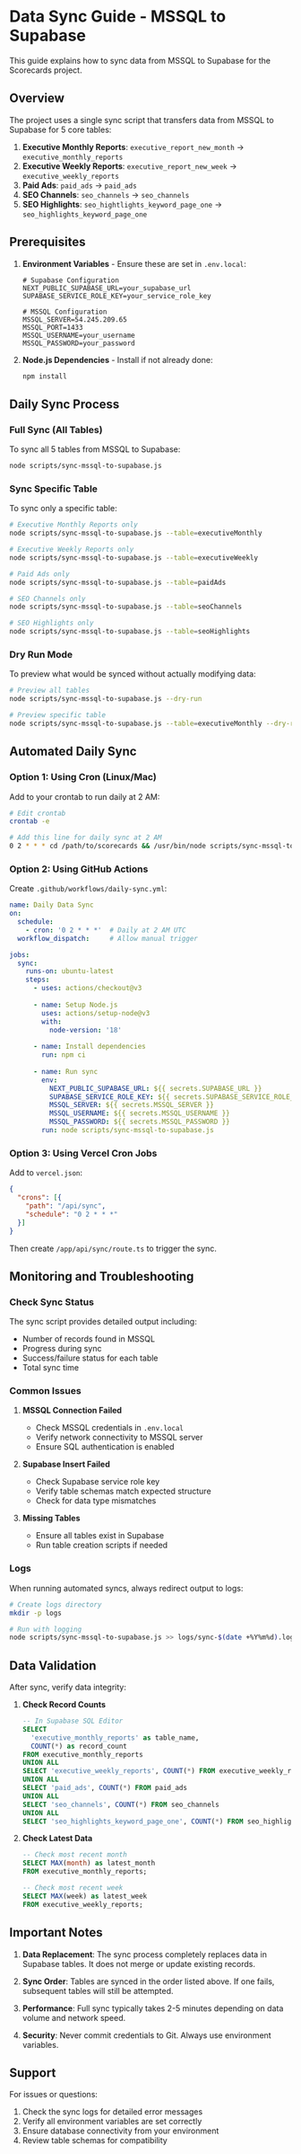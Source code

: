 # Data Sync Guide - MSSQL to Supabase

This guide explains how to sync data from MSSQL to Supabase for the Scorecards project.

## Overview

The project uses a single sync script that transfers data from MSSQL to Supabase for 5 core tables:

1. **Executive Monthly Reports**: `executive_report_new_month` → `executive_monthly_reports`
2. **Executive Weekly Reports**: `executive_report_new_week` → `executive_weekly_reports`
3. **Paid Ads**: `paid_ads` → `paid_ads`
4. **SEO Channels**: `seo_channels` → `seo_channels`
5. **SEO Highlights**: `seo_hightlights_keyword_page_one` → `seo_highlights_keyword_page_one`

## Prerequisites

1. **Environment Variables** - Ensure these are set in `.env.local`:
   ```
   # Supabase Configuration
   NEXT_PUBLIC_SUPABASE_URL=your_supabase_url
   SUPABASE_SERVICE_ROLE_KEY=your_service_role_key
   
   # MSSQL Configuration
   MSSQL_SERVER=54.245.209.65
   MSSQL_PORT=1433
   MSSQL_USERNAME=your_username
   MSSQL_PASSWORD=your_password
   ```

2. **Node.js Dependencies** - Install if not already done:
   ```bash
   npm install
   ```

## Daily Sync Process

### Full Sync (All Tables)
To sync all 5 tables from MSSQL to Supabase:

```bash
node scripts/sync-mssql-to-supabase.js
```

### Sync Specific Table
To sync only a specific table:

```bash
# Executive Monthly Reports only
node scripts/sync-mssql-to-supabase.js --table=executiveMonthly

# Executive Weekly Reports only
node scripts/sync-mssql-to-supabase.js --table=executiveWeekly

# Paid Ads only
node scripts/sync-mssql-to-supabase.js --table=paidAds

# SEO Channels only
node scripts/sync-mssql-to-supabase.js --table=seoChannels

# SEO Highlights only
node scripts/sync-mssql-to-supabase.js --table=seoHighlights
```

### Dry Run Mode
To preview what would be synced without actually modifying data:

```bash
# Preview all tables
node scripts/sync-mssql-to-supabase.js --dry-run

# Preview specific table
node scripts/sync-mssql-to-supabase.js --table=executiveMonthly --dry-run
```

## Automated Daily Sync

### Option 1: Using Cron (Linux/Mac)
Add to your crontab to run daily at 2 AM:

```bash
# Edit crontab
crontab -e

# Add this line for daily sync at 2 AM
0 2 * * * cd /path/to/scorecards && /usr/bin/node scripts/sync-mssql-to-supabase.js >> logs/sync.log 2>&1
```

### Option 2: Using GitHub Actions
Create `.github/workflows/daily-sync.yml`:

```yaml
name: Daily Data Sync
on:
  schedule:
    - cron: '0 2 * * *'  # Daily at 2 AM UTC
  workflow_dispatch:     # Allow manual trigger

jobs:
  sync:
    runs-on: ubuntu-latest
    steps:
      - uses: actions/checkout@v3
      
      - name: Setup Node.js
        uses: actions/setup-node@v3
        with:
          node-version: '18'
          
      - name: Install dependencies
        run: npm ci
        
      - name: Run sync
        env:
          NEXT_PUBLIC_SUPABASE_URL: ${{ secrets.SUPABASE_URL }}
          SUPABASE_SERVICE_ROLE_KEY: ${{ secrets.SUPABASE_SERVICE_ROLE_KEY }}
          MSSQL_SERVER: ${{ secrets.MSSQL_SERVER }}
          MSSQL_USERNAME: ${{ secrets.MSSQL_USERNAME }}
          MSSQL_PASSWORD: ${{ secrets.MSSQL_PASSWORD }}
        run: node scripts/sync-mssql-to-supabase.js
```

### Option 3: Using Vercel Cron Jobs
Add to `vercel.json`:

```json
{
  "crons": [{
    "path": "/api/sync",
    "schedule": "0 2 * * *"
  }]
}
```

Then create `/app/api/sync/route.ts` to trigger the sync.

## Monitoring and Troubleshooting

### Check Sync Status
The sync script provides detailed output including:
- Number of records found in MSSQL
- Progress during sync
- Success/failure status for each table
- Total sync time

### Common Issues

1. **MSSQL Connection Failed**
   - Check MSSQL credentials in `.env.local`
   - Verify network connectivity to MSSQL server
   - Ensure SQL authentication is enabled

2. **Supabase Insert Failed**
   - Check Supabase service role key
   - Verify table schemas match expected structure
   - Check for data type mismatches

3. **Missing Tables**
   - Ensure all tables exist in Supabase
   - Run table creation scripts if needed

### Logs
When running automated syncs, always redirect output to logs:

```bash
# Create logs directory
mkdir -p logs

# Run with logging
node scripts/sync-mssql-to-supabase.js >> logs/sync-$(date +%Y%m%d).log 2>&1
```

## Data Validation

After sync, verify data integrity:

1. **Check Record Counts**
   ```sql
   -- In Supabase SQL Editor
   SELECT 
     'executive_monthly_reports' as table_name, 
     COUNT(*) as record_count 
   FROM executive_monthly_reports
   UNION ALL
   SELECT 'executive_weekly_reports', COUNT(*) FROM executive_weekly_reports
   UNION ALL
   SELECT 'paid_ads', COUNT(*) FROM paid_ads
   UNION ALL
   SELECT 'seo_channels', COUNT(*) FROM seo_channels
   UNION ALL
   SELECT 'seo_highlights_keyword_page_one', COUNT(*) FROM seo_highlights_keyword_page_one;
   ```

2. **Check Latest Data**
   ```sql
   -- Check most recent month
   SELECT MAX(month) as latest_month 
   FROM executive_monthly_reports;
   
   -- Check most recent week
   SELECT MAX(week) as latest_week 
   FROM executive_weekly_reports;
   ```

## Important Notes

1. **Data Replacement**: The sync process completely replaces data in Supabase tables. It does not merge or update existing records.

2. **Sync Order**: Tables are synced in the order listed above. If one fails, subsequent tables will still be attempted.

3. **Performance**: Full sync typically takes 2-5 minutes depending on data volume and network speed.

4. **Security**: Never commit credentials to Git. Always use environment variables.

## Support

For issues or questions:
1. Check the sync logs for detailed error messages
2. Verify all environment variables are set correctly
3. Ensure database connectivity from your environment
4. Review table schemas for compatibility
